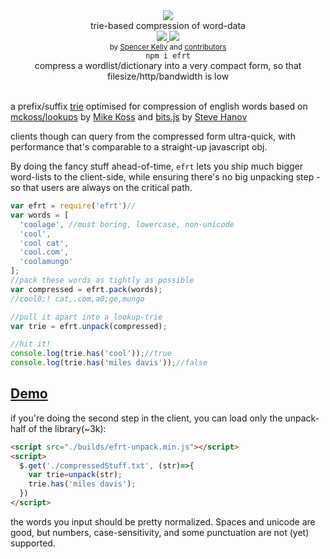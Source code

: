 <div align="center">
  <img src="https://cloud.githubusercontent.com/assets/399657/23590290/ede73772-01aa-11e7-8915-181ef21027bc.png" />
  <div>trie-based compression of word-data</div>
  <a href="https://npmjs.org/package/efrt">
    <img src="https://img.shields.io/npm/v/compromise.svg?style=flat-square" />
  </a>
  <a href="https://nodejs.org/api/documentation.html#documentation_stability_index">
    <img src="https://img.shields.io/badge/stability-stable-green.svg?style=flat-square" />
  </a>
</div>

<div align="center">
  <sub>
    by
    <a href="https://github.com/spencermountain">Spencer Kelly</a> and
    <a href="https://github.com/nlp-compromise/efrt/graphs/contributors">
      contributors
    </a>
  </sub>
</div>

<div align="center">
  <code>npm i efrt</code>
</div>

<div align="center">
  compress a wordlist/dictionary into a very compact form, so that filesize/http/bandwidth is low
</div>
<br/>

a prefix/suffix <a href="https://en.wikipedia.org/wiki/Trie">trie</a> optimised for compression of english words
based on [mckoss/lookups](https://github.com/mckoss/lookups) by [Mike Koss](https://github.com/mckoss)
 and [bits.js](http://stevehanov.ca/blog/index.php?id=120) by [Steve Hanov](https://twitter.com/smhanov)

clients though can query from the compressed form ultra-quick, with performance that's comparable to a straight-up javascript obj.

By doing the fancy stuff ahead-of-time, `efrt` lets you ship much bigger word-lists to the client-side, while ensuring there's no big unpacking step - so that users are always on the critical path.

```js
var efrt = require('efrt')//
var words = [
  'coolage', //must boring, lowercase, non-unicode
  'cool',
  'cool cat',
  'cool.com',
  'coolamungo'
];
//pack these words as tightly as possible
var compressed = efrt.pack(words);
//cool0;! cat,.com,a0;ge,mungo

//pull it apart into a lookup-trie
var trie = efrt.unpack(compressed);

//hit it!
console.log(trie.has('cool'));//true
console.log(trie.has('miles davis'));//false
```

## [Demo](https://rawgit.com/nlp-compromise/efrt/master/demo/index.html)

if you're doing the second step in the client, you can load only the unpack-half of the library(~3k):
```html
<script src="./builds/efrt-unpack.min.js"></script>
<script>
  $.get('./compressedStuff.txt', (str)=>{
    var trie=unpack(str);
    trie.has('miles davis');
  })
</script>
```

the words you input should be pretty normalized. Spaces and unicode are good, but numbers, case-sensitivity, and some punctuation are not (yet) supported.
